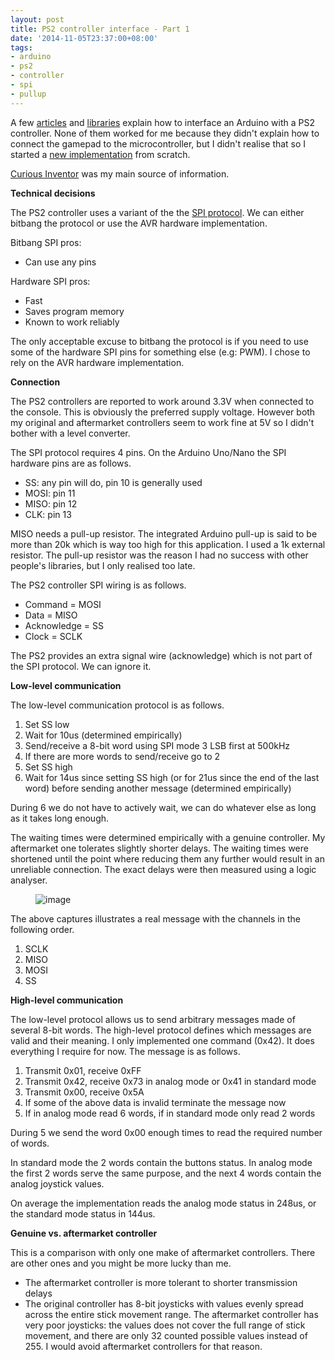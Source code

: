 ```yaml
---
layout: post
title: PS2 controller interface - Part 1
date: '2014-11-05T23:37:00+08:00'
tags:
- arduino
- ps2
- controller
- spi
- pullup
---
```

A few [articles](https://www.billporter.info/2010/06/05/playstation-2-controller-arduino-library-v1-0/) and [libraries](https://playground.arduino.cc/Main/AnalogPSXLibrary) explain how to interface an Arduino with a PS2 controller. None of them worked for me because they didn't explain how to connect the gamepad to the microcontroller, but I didn't realise that so I started a [new implementation](https://github.com/marcv81/quadcopter/tree/021c74899a0ac0c289ffa5c149bde3a148230bc4/libraries/PS2Controller) from scratch.

[Curious Inventor](https://store.curiousinventor.com/guides/PS2/) was my main source of information.

**Technical decisions**

The PS2 controller uses a variant of the the [SPI protocol](https://en.wikipedia.org/wiki/Serial_Peripheral_Interface_Bus). We can either bitbang the protocol or use the AVR hardware implementation.

Bitbang SPI pros:

- Can use any pins

Hardware SPI pros:

- Fast
- Saves program memory
- Known to work reliably

The only acceptable excuse to bitbang the protocol is if you need to use some of the hardware SPI pins for something else (e.g: PWM). I chose to rely on the AVR hardware implementation.

**Connection**

The PS2 controllers are reported to work around 3.3V when connected to the console. This is obviously the preferred supply voltage. However both my original and aftermarket controllers seem to work fine at 5V so I didn't bother with a level converter.

The SPI protocol requires 4 pins. On the Arduino Uno/Nano the SPI hardware pins are as follows.

- SS: any pin will do, pin 10 is generally used
- MOSI: pin 11
- MISO: pin 12
- CLK: pin 13

MISO needs a pull-up resistor. The integrated Arduino pull-up is said to be more than 20k which is way too high for this application. I used a 1k external resistor. The pull-up resistor was the reason I had no success with other people's libraries, but I only realised too late.

The PS2 controller SPI wiring is as follows.

- Command = MOSI
- Data = MISO
- Acknowledge = SS
- Clock = SCLK

The PS2 provides an extra signal wire (acknowledge) which is not part of the SPI protocol. We can ignore it.

**Low-level communication**

The low-level communication protocol is as follows.

1. Set SS low
2. Wait for 10us (determined empirically)
3. Send/receive a 8-bit word using SPI mode 3 LSB first at 500kHz
4. If there are more words to send/receive go to 2
5. Set SS high
6. Wait for 14us since setting SS high (or for 21us since the end of the last word) before sending another message (determined empirically)

During 6 we do not have to actively wait, we can do whatever else as long as it takes long enough.

The waiting times were determined empirically with a genuine controller. My aftermarket one tolerates slightly shorter delays. The waiting times were shortened until the point where reducing them any further would result in an unreliable connection. The exact delays were then measured using a logic analyser.

<figure class="tmblr-full" data-orig-height="382" data-orig-width="500" data-orig-src="https://64.media.tumblr.com/68d4a7b10e04a3fff34ed6e07fbdd156/tumblr_inline_nel6lnF84X1snd83q.jpg"><img alt="image" src="https://64.media.tumblr.com/32ede0829700206e43b3bbb48274f3b3/tumblr_inline_pk012sydOe1snd83q_540.jpg" data-orig-height="382" data-orig-width="500" data-orig-src="https://64.media.tumblr.com/68d4a7b10e04a3fff34ed6e07fbdd156/tumblr_inline_nel6lnF84X1snd83q.jpg"></figure>

The above captures illustrates a real message with the channels in the following order.

1. SCLK
2. MISO
3. MOSI
4. SS

**High-level communication**

The low-level protocol allows us to send arbitrary messages made of several 8-bit words. The high-level protocol defines which messages are valid and their meaning. I only implemented one command (0x42). It does everything I require for now. The message is as follows.

1. Transmit 0x01, receive 0xFF
2. Transmit 0x42, receive 0x73 in analog mode or 0x41 in standard mode
3. Transmit 0x00, receive 0x5A
4. If some of the above data is invalid terminate the message now
5. If in analog mode read 6 words, if in standard mode only read 2 words

During 5 we send the word 0x00 enough times to read the required number of words.

In standard mode the 2 words contain the buttons status. In analog mode the first 2 words serve the same purpose, and the next 4 words contain the analog joystick values.

On average the implementation reads the analog mode status in 248us, or the standard mode status in 144us.

**Genuine vs. aftermarket controller**

This is a comparison with only one make of aftermarket controllers. There are other ones and you might be more lucky than me.

- The aftermarket controller is more tolerant to shorter transmission delays
- The original controller has 8-bit joysticks with values evenly spread across the entire stick movement range. The aftermarket controller has very poor joysticks: the values does not cover the full range of stick movement, and there are only 32 counted possible values instead of 255. I would avoid aftermarket controllers for that reason.

